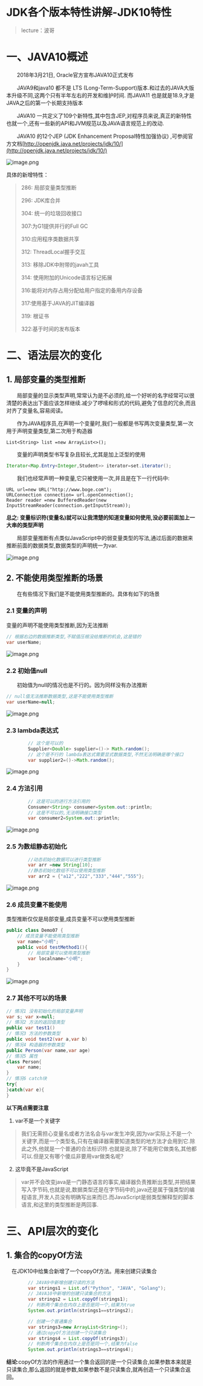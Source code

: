 # JDK各个版本特性讲解-JDK10特性

> lecture：波哥


# 一、JAVA10概述

&emsp;&emsp;2018年3月21日, Oracle官方宣布JAVA10正式发布

&emsp;&emsp;JAVA9和java10 都不是 LTS (Long-Term-Support)版本.和过去的JAVA大版本升级不同,这两个只有半年左右的开发和维护时间. 而JAVA11 也是就是18.9,才是JAVA之后的第一个长期支持版本

&emsp;&emsp;JAVA10 一共定义了109个新特性,其中包含JEP,对程序员来说,真正的新特性也就一个,还有一些新的API和JVM规范以及JAVA语言规范上的改动.

&emsp;&emsp;JAVA10 的12个JEP (JDK Enhancement Proposal特性加强协议) ,可参阅官方文档[http://openjdk.java.net/projects/jdk/10/](http://openjdk.java.net/projects/jdk/10/)

![image.png](https://fynotefile.oss-cn-zhangjiakou.aliyuncs.com/fynote/fyfile/1462/1670308498027/12b24e81712b49ab8c6d78cd42624170.png)

具体的新增特性：

> 286: 局部变量类型推断
>
> 296: JDK库合并
>
> 304: 统一的垃圾回收接口
>
> 307:为G1提供并行的Full GC
>
> 310:应用程序类数据共享
>
> 312: ThreadLocal握手交互
>
> 313: 移除JDK中附带的javah工具
>
> 314: 使用附加的Unicode语言标记拓展
>
> 316:能将对内存占用分配给用户指定的备用内存设备
>
> 317:使用基于JAVA的JIT编译器
>
> 319: 根证书
>
> 322:基于时间的发布版本

# 二、语法层次的变化

## 1. 局部变量的类型推断

&emsp;&emsp;局部变量的显示类型声明,常常认为是不必须的,给一个好听的名字经常可以很清楚的表达出下面应该怎样继续.减少了啰嗦和形式的代码,避免了信息的冗余,而且对齐了变量名,容易阅读。

&emsp;&emsp;作为JAVA程序员,在声明一个变量时,我们一般都是书写两次变量类型,第一次用于声明变量类型,第二次用于构造器

```
List<String> list =new ArrayList<>();
```

&emsp;&emsp;变量的声明类型书写复杂且较长,尤其是加上泛型的使用

```java
Iterator<Map.Entry<Integer,Student>> iterator=set.iterator();
```

&emsp;&emsp;我们也经常声明一种变量,它只被使用一次,并且是在下一行代码中:

```
URL url=new URL("http://www.boge.com");
URLConnection connection= url.openConnection();
Reader reader =new BufferedReader(new InputStreamReader(connection.getInputStream));
```

**总之: 变量标识符(变量名)就可以让我清楚的知道变量如何使用,没必要前面加上一大串的类型声明**

&emsp;&emsp;局部变量推断有点类似JavaScript中的弱变量类型的写法,通过后面的数据来推断前面的数据类型,数据类型的声明统一为var.

![image.png](https://fynotefile.oss-cn-zhangjiakou.aliyuncs.com/fynote/fyfile/1462/1670308498027/42aa91388e874d38992c39b2c2c8c482.png)

## 2. 不能使用类型推断的场景

&emsp;&emsp;在有些情况下我们是不能使用类型推断的。具体有如下的场景

### 2.1 变量的声明

变量的声明不能使用类型推断,因为无法推断

```java
// 根据右边的数据推断类型,不赋值压根没给推断的机会,这是错的
var userName;
```

![image.png](https://fynotefile.oss-cn-zhangjiakou.aliyuncs.com/fynote/fyfile/1462/1670308498027/2106c9f4574a4f1086b913935938c22d.png)

### 2.2 初始值null

&emsp;&emsp;初始值为null的情况也是不行的。因为同样没有办法推断

```java
// null值无法推断数据类型,这是不能使用类型推断
var userName=null;
```

![image.png](https://fynotefile.oss-cn-zhangjiakou.aliyuncs.com/fynote/fyfile/1462/1670308498027/78715a5a191447d6a63902a4853ec7f1.png)

### 2.3 lambda表达式

```java
        // 这个是可以的
        Supplier<Double> supplier=()-> Math.random();
        // 这个是不行的 lambda表达式需要显式数据类型,不然无法明确是哪个接口
        var supplier2=()->Math.random();
```

![image.png](https://fynotefile.oss-cn-zhangjiakou.aliyuncs.com/fynote/fyfile/1462/1670308498027/ba6fdf39e7774185a5e35e5224ffd37e.png)

### 2.4 方法引用

```java
        // 这是可以的进行方法引用的
        Consumer<String> consumer=System.out::println;
        // 这是不可以的,无法明确接口类型
        var consumer2=System.out::println;
```

![image.png](https://fynotefile.oss-cn-zhangjiakou.aliyuncs.com/fynote/fyfile/1462/1670308498027/de469898558c4ca690dfb6157cf97b0c.png)

### 2.5 为数组静态初始化

```java
        //动态初始化数据可以进行类型推断
        var arr =new String[10];
        //静态初始化数组不可以使用类型推断
        var arr2 = {"a12","222","333","444","555"};
```

![image.png](https://fynotefile.oss-cn-zhangjiakou.aliyuncs.com/fynote/fyfile/1462/1670308498027/dd63947e011649078236bfc9a8b1fcd9.png)

### 2.6 成员变量不能使用

类型推断仅仅是局部变量,成员变量不可以使用类型推断

```java
public class Demo07 {
    // 成员变量不能使用类型推断
    var name="小明";
    public void testMethod1(){
        // 局部变量可以使用类型推断
        var localname="小明";
    }
}
```

![image.png](https://fynotefile.oss-cn-zhangjiakou.aliyuncs.com/fynote/fyfile/1462/1670308498027/5be0678507424f41a9bec2489d2522c5.png)

### 2.7 其他不可以的场景

```java
// 情况1 没有初始化的局部变量声明
var s; var x=null;
// 情况2 方法的返回值类型
public var test1()
// 情况3 方法的参数类型
public void test2(var a,var b)
// 情况4 构造器的参数类型
public Person(var name,var age)
// 情况5 属性
class Person{
    var name;
}
// 情况6 catch块
try{
}catch(var e){
}
```

**以下两点需要注意**

1. var不是一个关键字

> 我们无需担心变量名或者方法名会与var发生冲突,因为var实际上不是一个关键字,而是一个类型名,只有在编译器需要知道类型的地方法才会用到它.除此之外,他就是一个普通的合法标识符.也就是说,除了不能用它做类名,其他都可以.但是又有哪个傻瓜非要用var做类名呢?

2. 这毕竟不是JavaScript

> var并不会改变java是一门静态语言的事实,编译器负责推断出类型,并把结果写入字节码,也就是说,数据类型还是在字节码中的,java还是属于强类型的编程语言,开发人员没有明确写出来而已.而JavaScript是弱类型解释型的脚本语言,和这里的类型推断是两回事.

# 三、API层次的变化

## 1. 集合的copyOf方法

&emsp;在JDK10中给集合新增了一个copyOf方法。用来创建只读集合

```java
        // JAVA9中新增创建只读的方法
        var strings1 = List.of("Python", "JAVA", "Golang");
        // JAVA10中新增的创建只读集合的方法
        var strings2 = List.copyOf(strings1);
        // 判断两个集合在内存上是否是同一个,结果为true
        System.out.println(strings1==strings2);

        // 创建一个普通集合
        var strings3=new ArrayList<String>();
        // 通过copyOf方法创建一个只读集合
        var strings4 = List.copyOf(strings3);
        // 判断两个集合在内存上是否是同一个,结果为false
        System.out.println(strings3==strings4);
```

**结论**:copyOf方法的作用通过一个集合返回的是一个只读集合,如果参数本来就是只读集合,那么返回的就是参数,如果参数不是只读集合,就再创造一个只读集合返回。
